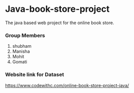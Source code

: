 # Java-book-store-project
The java based web project for the online book store.

### Group Members
1. shubham 
2. Manisha
3. Mohit
4. Gomati

### Website link for Dataset
https://www.codewithc.com/online-book-store-project-java/

